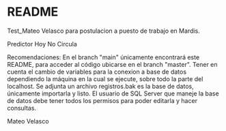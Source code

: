 # README
Test_Mateo Velasco para postulacion a puesto de trabajo en Mardis.

Predictor Hoy No Circula

Recomendaciones:
En el branch "main" únicamente encontrará este README, para acceder al código ubicarse en el branch "master".
Tener en cuenta el cambio de variables para la conexion a base de datos dependiendo la máquina en la cual se ejecute, sobre todo la parte del localhost.
Se adjunta un archivo registros.bak es la base de datos, únicamente importarla y listo.
El usuario de SQL Server que maneje la base de datos debe tener todos los permisos para poder editarla y hacer consultas.

Mateo Velasco
